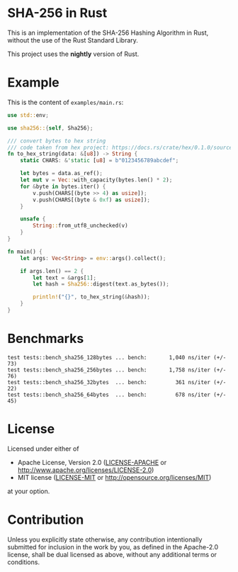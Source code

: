 SHA-256 in Rust
===============

This is an implementation of the SHA-256 Hashing Algorithm in Rust, without the use of the
Rust Standard Library.

This project uses the **nightly** version of Rust.

Example
=======

This is the content of `examples/main.rs`:

```rust
use std::env;

use sha256::{self, Sha256};

/// convert bytes to hex string
/// code taken from hex project: https://docs.rs/crate/hex/0.1.0/source/src/lib.rs
fn to_hex_string(data: &[u8]) -> String {
    static CHARS: &'static [u8] = b"0123456789abcdef";

    let bytes = data.as_ref();
    let mut v = Vec::with_capacity(bytes.len() * 2);
    for &byte in bytes.iter() {
        v.push(CHARS[(byte >> 4) as usize]);
        v.push(CHARS[(byte & 0xf) as usize]);
    }

    unsafe {
        String::from_utf8_unchecked(v)
    }
}

fn main() {
    let args: Vec<String> = env::args().collect();

    if args.len() == 2 {
        let text = &args[1];
        let hash = Sha256::digest(text.as_bytes());

        println!("{}", to_hex_string(&hash));
    }
}
```

Benchmarks
==========

```
test tests::bench_sha256_128bytes ... bench:       1,040 ns/iter (+/- 73)
test tests::bench_sha256_256bytes ... bench:       1,758 ns/iter (+/- 76)
test tests::bench_sha256_32bytes  ... bench:         361 ns/iter (+/- 22)
test tests::bench_sha256_64bytes  ... bench:         678 ns/iter (+/- 45)
```

License
=======

Licensed under either of

 * Apache License, Version 2.0
   ([LICENSE-APACHE](LICENSE-APACHE) or http://www.apache.org/licenses/LICENSE-2.0)
 * MIT license
   ([LICENSE-MIT](LICENSE-MIT) or http://opensource.org/licenses/MIT)

at your option.

Contribution
============

Unless you explicitly state otherwise, any contribution intentionally submitted
for inclusion in the work by you, as defined in the Apache-2.0 license, shall be
dual licensed as above, without any additional terms or conditions.
